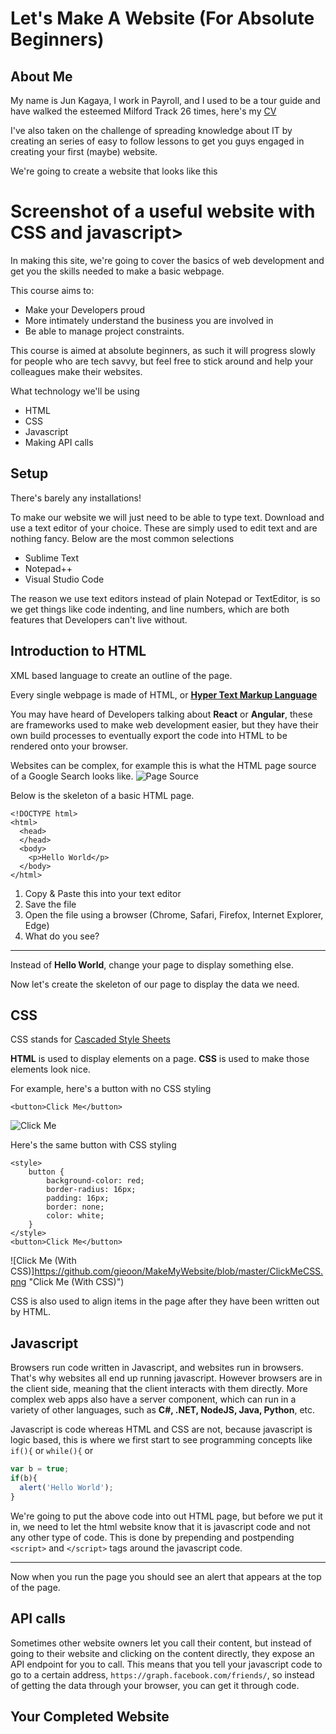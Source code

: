 # Let's Make A Website (For Absolute Beginners)

## About Me

My name is Jun Kagaya, I work in Payroll, and I used to be a tour guide and have walked the esteemed Milford Track 26 times, here's my [CV](https://gieoon.github.io/CV/)

I've also taken on the challenge of spreading knowledge about IT by creating an series of easy to follow lessons to get you guys engaged in creating your first (maybe) website.  

We're going to create a website that looks like this
# Screenshot of a useful website with CSS and javascript>

In making this site, we're going to cover the basics of web development and get you the skills needed to make a basic webpage.

This course aims to:
- Make your Developers proud
- More intimately understand the business you are involved in
- Be able to manage project constraints.

This course is aimed at absolute beginners, as such it will progress slowly for people who are tech savvy, but feel free to stick around and help your colleagues make their websites.

What technology we'll be using
- HTML
- CSS
- Javascript
- Making API calls

## Setup

There's barely any installations!

To make our website we will just need to be able to type text.
Download and use a text editor of your choice. These are simply used to edit text and are nothing fancy.
Below are the most common selections
- Sublime Text
- Notepad++
- Visual Studio Code

The reason we use text editors instead of plain Notepad or TextEditor, is so we get things like code indenting, and line numbers, which are both features that Developers can't live without.

## Introduction to HTML

XML based language to create an outline of the page.

Every single webpage is made of HTML, or [__Hyper Text Markup Language__](https://www.google.com/search?ei=nAptXcDHGbnTz7sPi4-sqAk&q=what+does+html+stand+for&oq=what+does+html+stand+for&gs_l=psy-ab.3..0j0i7i30l9.1723.2177..3487...0.2..0.363.554.0j1j0j1......0....1..gws-wiz.......0i71j0i10.KWPGF8WAYW4&ved=0ahUKEwjAhaW5kbLkAhW56XMBHYsHC5UQ4dUDCAo&uact=5)

You may have heard of Developers talking about __React__ or __Angular__, these are frameworks used to make web development easier, but they have their own build processes to eventually export the code into HTML to be rendered onto your browser.

Websites can be complex, for example this is what the HTML page source of a Google Search looks like.
![Page Source](https://github.com/gieoon/MakeMyWebsite/blob/master/FinalWebsite.png "Page Source")

Below is the skeleton of a basic HTML page.
```
<!DOCTYPE html>
<html>
  <head>
  </head>
  <body>
    <p>Hello World</p>
  </body>
</html>
```
1. Copy & Paste this into your text editor
1. Save the file
1. Open the file using a browser (Chrome, Safari, Firefox, Internet Explorer, Edge) 
1. What do you see?

___

Instead of __Hello World__, change your page to display something else.

Now let's create the skeleton of our page to display the data we need.

## CSS

CSS stands for [Cascaded Style Sheets](https://www.google.com/search?ei=oAptXcrsNYXUz7sP3MmioA4&q=what+does+css+stand+for&oq=what+does+css+stand+for&gs_l=psy-ab.3..0i71l8.709049.709354..709468...0.3..0.180.343.0j2......0....1..gws-wiz.oWYX2ZDevY4&ved=0ahUKEwjKvLW7kbLkAhUF6nMBHdykCOQQ4dUDCAo&uact=5)

__HTML__ is used to display elements on a page. __CSS__ is used to make those elements look nice.

For example, here's a button with no CSS styling
```
<button>Click Me</button>
```
![Click Me](https://github.com/gieoon/MakeMyWebsite/blob/master/ClickMe.png "Click Me")


Here's the same button with CSS styling
```
<style>
	button {
    	background-color: red;
        border-radius: 16px;
        padding: 16px;
        border: none;
        color: white;
    }
</style>
<button>Click Me</button>
```
![Click Me (With CSS)]https://github.com/gieoon/MakeMyWebsite/blob/master/ClickMeCSS.png "Click Me (With CSS)")

CSS is also used to align items in the page after they have been written out by HTML.

## Javascript

Browsers run code written in Javascript, and websites run in browsers. That's why websites all end up running javascript.
However browsers are in the client side, meaning that the client interacts with them directly.
More complex web apps also have a server component, which can run in a variety of other languages, such as __C#, .NET, NodeJS, Java, Python__, etc. 

Javascript is code whereas HTML and CSS are not, because javascript is logic based, this is where we first start to see programming concepts like `if(){` or `while(){` 
or
```javascript
var b = true;
if(b){
  alert('Hello World');
}
``` 

We're going to put the above code into out HTML page, but before we put it in, we need to let the html website know that it is javascript code and not any other type of code.
This is done by prepending and postpending `<script>` and `</script>` tags around the javascript code.

___

Now when you run the page you should see an alert that appears at the top of the page.

## API calls

Sometimes other website owners let you call their content, but instead of going to their website and clicking on the content directly, they expose an API endpoint for you to call.
This means that you tell your javascript code to go to a certain address, `https://graph.facebook.com/friends/`, so instead of getting the data through your browser, you can get it through code.

## Your Completed Website


